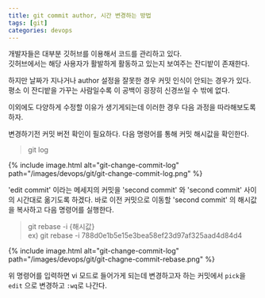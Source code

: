```yaml
---
title: git commit author, 시간 변경하는 방법
tags: [git]
categories: devops
---
```


개발자들은 대부분 깃허브를 이용해서 코드를 관리하고 있다.    
깃허브에서는 해당 사용자가 활발하게 활동하고 있는지 보여주는 잔디밭이 존재한다. 

<!--more-->

하지만 날짜가 지나거나 author 설정을 잘못한 경우 커밋 인식이 안되는 경우가 있다.
평소 이 잔디밭을 가꾸는 사람일수록 이 공백이 굉장히 신경쓰일 수 밖에 없다.

이외에도 다양하게 수정할 이유가 생기게되는데 이러한 경우 다음 과정을 따라해보도록 하자.

변경하기전 커밋 버전 확인이 필요하다. 다음 명령어를 통해 커밋 해시값을 확인한다.

> git log

{% include image.html alt="git-change-commit-log" path="/images/devops/git/git-change-commit-log.png" %}

'edit commit' 이라는 메세지의 커밋을 'second commit' 와 'second commit' 사이의 시간대로 옮기도록 하겠다.
바로 이전 커밋으로 이동할 'second commit' 의 해시값을 복사하고 다음 명령어를 실행한다.

> git rebase -i {해시값}  
> ex) git rebase -i 788d0e1b5e15e3bea58ef23d97af325aad4d84d4

{% include image.html alt="git-change-commit-log" path="/images/devops/git/git-chagne-commit-rebase.png" %}

위 명령어를 입력하면 vi 모드로 들어가게 되는데 변경하고자 하는 커밋에서 `pick`을 `edit` 으로 변경하고 `:wq`로 나간다.





